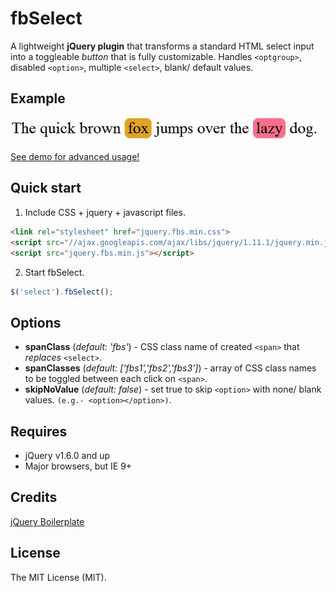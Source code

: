 # fbSelect

A lightweight **jQuery plugin** that transforms a standard HTML select input into a toggleable *button* that is fully customizable.
Handles `<optgroup>`, disabled `<option>`, multiple `<select>`, blank/ default values.

## Example

![fbSelect screenshot](/demo/example.gif "Example screenshot")

[See demo for advanced usage!](/demo/)

## Quick start

1. Include CSS + jquery + javascript files.
```html
<link rel="stylesheet" href="jquery.fbs.min.css">
<script src="//ajax.googleapis.com/ajax/libs/jquery/1.11.1/jquery.min.js"></script>
<script src="jquery.fbs.min.js"></script>
```
2. Start fbSelect.
```javascript
$('select').fbSelect();
```

## Options

* **spanClass** (*default: 'fbs'*) - CSS class name of created `<span>` that *replaces* `<select>`.
* **spanClasses** (*default: ['fbs1','fbs2','fbs3']*) - array of CSS class names to be toggled between each click on `<span>`.
* **skipNoValue** (*default: false*) - set true to skip `<option>` with none/ blank values. `(e.g.- <option></option>)`.

## Requires

* jQuery v1.6.0 and up
* Major browsers, but IE 9+

## Credits

[jQuery Boilerplate](http://jqueryboilerplate.com/)

## License

The MIT License (MIT).